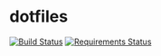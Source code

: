 # dotfiles

[![Build Status](https://travis-ci.org/9renpoto/dotfiles.svg?branch=master)](https://travis-ci.org/9renpoto/dotfiles) [![Requirements Status](https://requires.io/github/9renpoto/dotfiles/requirements.svg?branch=master)](https://requires.io/github/9renpoto/dotfiles/requirements/?branch=master)

